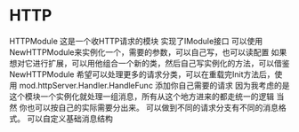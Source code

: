 # HTTP
HTTPModule 这是一个收HTTP请求的模块
实现了IModule接口
可以使用NewHTTPModule来实例化一个，需要的参数，可以自己写，也可以读配置
如果想对它进行扩展，可以用他组合一个新的类，然后自己写实例化的方法，可以借鉴NewHTTPModule
希望可以处理更多的请求分类，可以在重载完Init方法后，使用	mod.httpServer.Handler.HandleFunc 添加你自己需要的请求
因为我考虑的是这个模块一个实例化就处理一组消息，所有从这个地方进来的都走统一的逻辑
当然 你也可以按自己的实际需要分出来。
可以做到不同的请求分支有不同的消息格式。
可以自定义基础消息结构
